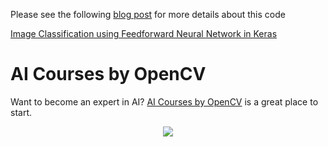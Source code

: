 Please see the following [blog post](https://www.learnopencv.com/image-classification-using-feedforward-neural-network-in-keras/) for more details about this code

[Image Classification using Feedforward Neural Network in Keras](https://www.learnopencv.com/image-classification-using-feedforward-neural-network-in-keras/)


# AI Courses by OpenCV

Want to become an expert in AI? [AI Courses by OpenCV](https://opencv.org/courses/) is a great place to start. 

<a href="https://opencv.org/courses/">
<p align="center"> 
<img src="https://www.learnopencv.com/wp-content/uploads/2020/04/AI-Courses-By-OpenCV-Github.png">
</p>
</a>
